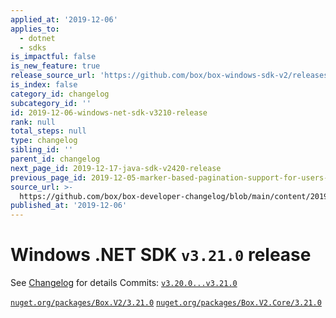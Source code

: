 ```yaml
---
applied_at: '2019-12-06'
applies_to:
  - dotnet
  - sdks
is_impactful: false
is_new_feature: true
release_source_url: 'https://github.com/box/box-windows-sdk-v2/releases/tag/v3.21.0'
is_index: false
category_id: changelog
subcategory_id: ''
id: 2019-12-06-windows-net-sdk-v3210-release
rank: null
total_steps: null
type: changelog
sibling_id: ''
parent_id: changelog
next_page_id: 2019-12-17-java-sdk-v2420-release
previous_page_id: 2019-12-05-marker-based-pagination-support-for-users-api
source_url: >-
  https://github.com/box/box-developer-changelog/blob/main/content/2019/12-06-windows-net-sdk-v3210-release.md
published_at: '2019-12-06'
---
```

# Windows .NET SDK `v3.21.0` release

See [Changelog](https://github.com/box/box-windows-sdk-v2/blob/master/CHANGELOG.md#3210) for details
Commits: [`v3.20.0...v3.21.0`](https://github.com/box/box-windows-sdk-v2/compare/`v3.20.0...v3.21.0`)

[`nuget.org/packages/Box.V2/3.21.0`](https://www.nuget.org/packages/Box.V2/3.21.0)
[`nuget.org/packages/Box.V2.Core/3.21.0`](https://www.nuget.org/packages/Box.V2.Core/3.21.0)